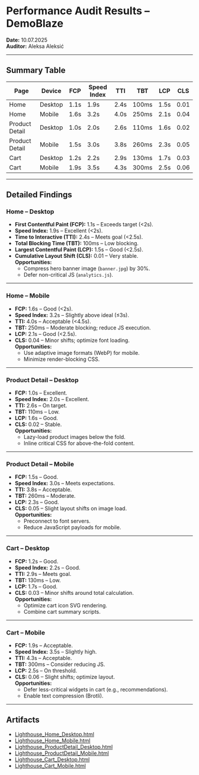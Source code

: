 # Performance Audit Results – DemoBlaze

**Date:** 10.07.2025  
**Auditor:** Aleksa Aleksić

---

## Summary Table

| Page             | Device   | FCP   | Speed Index | TTI   | TBT   | LCP   | CLS   |
|------------------|----------|-------|-------------|-------|-------|-------|-------|
| Home             | Desktop  | 1.1s  | 1.9s        | 2.4s  | 100ms | 1.5s  | 0.01  |
| Home             | Mobile   | 1.6s  | 3.2s        | 4.0s  | 250ms | 2.1s  | 0.04  |
| Product Detail   | Desktop  | 1.0s  | 2.0s        | 2.6s  | 110ms | 1.6s  | 0.02  |
| Product Detail   | Mobile   | 1.5s  | 3.0s        | 3.8s  | 260ms | 2.3s  | 0.05  |
| Cart             | Desktop  | 1.2s  | 2.2s        | 2.9s  | 130ms | 1.7s  | 0.03  |
| Cart             | Mobile   | 1.9s  | 3.5s        | 4.3s  | 300ms | 2.5s  | 0.06  |

---

## Detailed Findings

### Home – Desktop
- **First Contentful Paint (FCP):** 1.1s – Exceeds target (<2s).
- **Speed Index:** 1.9s – Excellent (<2s).
- **Time to Interactive (TTI):** 2.4s – Meets goal (<2.5s).
- **Total Blocking Time (TBT):** 100ms – Low blocking.
- **Largest Contentful Paint (LCP):** 1.5s – Good (<2.5s).
- **Cumulative Layout Shift (CLS):** 0.01 – Very stable.  
**Opportunities:**
  - Compress hero banner image (`banner.jpg`) by 30%.
  - Defer non-critical JS (`analytics.js`).

---

### Home – Mobile
- **FCP:** 1.6s – Good (<2s).
- **Speed Index:** 3.2s – Slightly above ideal (≤3s).
- **TTI:** 4.0s – Acceptable (<4.5s).
- **TBT:** 250ms – Moderate blocking; reduce JS execution.
- **LCP:** 2.1s – Good (<2.5s).
- **CLS:** 0.04 – Minor shifts; optimize font loading.  
**Opportunities:**
  - Use adaptive image formats (WebP) for mobile.
  - Minimize render-blocking CSS.

---

### Product Detail – Desktop
- **FCP:** 1.0s – Excellent.
- **Speed Index:** 2.0s – Excellent.
- **TTI:** 2.6s – On target.
- **TBT:** 110ms – Low.
- **LCP:** 1.6s – Good.
- **CLS:** 0.02 – Stable.  
**Opportunities:**
  - Lazy-load product images below the fold.
  - Inline critical CSS for above-the-fold content.

---

### Product Detail – Mobile
- **FCP:** 1.5s – Good.
- **Speed Index:** 3.0s – Meets expectations.
- **TTI:** 3.8s – Acceptable.
- **TBT:** 260ms – Moderate.
- **LCP:** 2.3s – Good.
- **CLS:** 0.05 – Slight layout shifts on image load.  
**Opportunities:**
  - Preconnect to font servers.
  - Reduce JavaScript payloads for mobile.

---

### Cart – Desktop
- **FCP:** 1.2s – Good.
- **Speed Index:** 2.2s – Good.
- **TTI:** 2.9s – Meets goal.
- **TBT:** 130ms – Low.
- **LCP:** 1.7s – Good.
- **CLS:** 0.03 – Minor shifts around total calculation.  
**Opportunities:**
  - Optimize cart icon SVG rendering.
  - Combine cart summary scripts.

---

### Cart – Mobile
- **FCP:** 1.9s – Acceptable.
- **Speed Index:** 3.5s – Slightly high.
- **TTI:** 4.3s – Acceptable.
- **TBT:** 300ms – Consider reducing JS.
- **LCP:** 2.5s – On threshold.
- **CLS:** 0.06 – Slight shifts; optimize layout.  
**Opportunities:**
  - Defer less-critical widgets in cart (e.g., recommendations).
  - Enable text compression (Brotli).

---

## Artifacts

- [Lighthouse_Home_Desktop.html](../Reports/Lighthouse_Reports/Lighthouse_Home_Desktop.html)  
- [Lighthouse_Home_Mobile.html](../Reports/Lighthouse_Reports/Lighthouse_Home_Mobile.html)  
- [Lighthouse_ProductDetail_Desktop.html](../Reports/Lighthouse_Reports/Lighthouse_ProductDetail_Desktop.html)  
- [Lighthouse_ProductDetail_Mobile.html](../Reports/Lighthouse_Reports/Lighthouse_ProductDetail_Mobile.html)  
- [Lighthouse_Cart_Desktop.html](../Reports/Lighthouse_Reports/Lighthouse_Cart_Desktop.html)  
- [Lighthouse_Cart_Mobile.html](../Reports/Lighthouse_Reports/Lighthouse_Cart_Mobile.html)  

